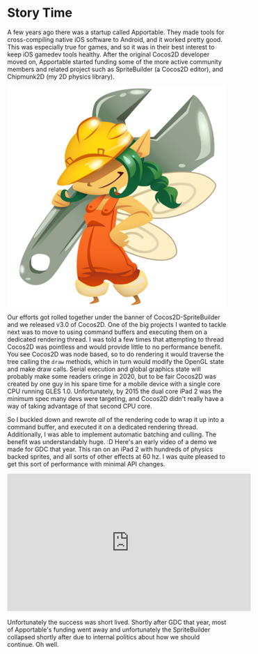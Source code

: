 # Story Time

A few years ago there was a startup called Apportable. They made tools for cross-compiling native iOS software to Android, and it worked pretty good. This was especially true for games, and so it was in their best interest to keep iOS gamedev tools healthy. After the original Cocos2D developer moved on, Apportable started funding some of the more active community members and related project such as SpriteBuilder (a Cocos2D editor), and Chipmunk2D (my 2D physics library).

![SpriteBuilder](/images/SpriteBuilderLogo.png)

Our efforts got rolled together under the banner of Cocos2D-SpriteBuilder and we released v3.0 of Cocos2D. One of the big projects I wanted to tackle next was to move to using command buffers and executing them on a dedicated rendering thread. I was told a few times that attempting to thread Cocos2D was pointless and would provide little to no performance benefit. You see Cocos2D was node based, so to do rendering it would traverse the tree calling the `draw` methods, which in turn would modify the OpenGL state and make draw calls. Serial execution and global graphics state will probably make some readers cringe in 2020, but to be fair Cocos2D was created by one guy in his spare time for a mobile device with a single core CPU running GLES 1.0. Unfortunately, by 2015 the dual core iPad 2 was the minimum spec many devs were targeting, and Cocos2D didn't really have a way of taking advantage of that second CPU core.

So I buckled down and rewrote _all_ of the rendering code to wrap it up into a command buffer, and executed it on a dedicated rendering thread. Additionally, I was able to implement automatic batching and culling. The benefit was understandably huge. :D Here's an early video of a demo we made for GDC that year. This ran on an iPad 2 with hundreds of physics backed sprites, and all sorts of other effects at 60 hz. I was quite pleased to get this sort of performance with minimal API changes.

<iframe width="560" height="315" src="https://www.youtube.com/embed/eJsnCOkG8qs" frameborder="0" allow="accelerometer; autoplay; encrypted-media; gyroscope; picture-in-picture" allowfullscreen></iframe>

Unfortunately the success was short lived. Shortly after GDC that year, most of Apportable's funding went away and unfortunately the SpriteBuilder collapsed shortly after due to internal politics about how we should continue. Oh well. 

